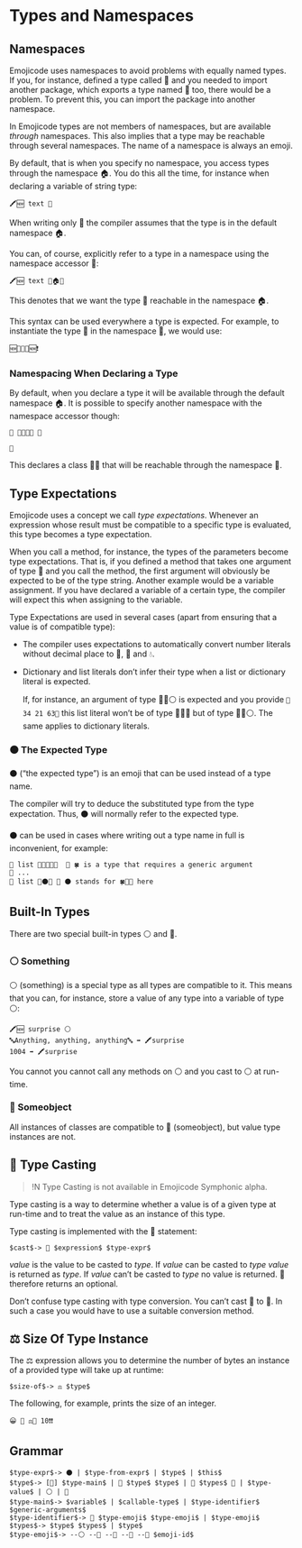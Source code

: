 # Types and Namespaces

## Namespaces

Emojicode uses namespaces to avoid problems with equally named types. If you,
for instance, defined a type called 🌽 and you needed to import another package,
which exports a type named 🌽 too, there would be a problem. To prevent this,
you can import the package into another namespace.

In Emojicode types are not members of namespaces, but are available *through*
namespaces. This also implies that a type may be reachable through several
namespaces. The name of a namespace is always an emoji.

By default, that is when you specify no namespace, you access types through the
namespace 🏠. You do this all the time, for instance when declaring a variable
of string type:

```
🖍🆕 text 🔡
```

When writing only 🔡 the compiler assumes that the type is in the default
namespace 🏠.

You can, of course, explicitly refer to a type in a namespace using the
namespace accessor 🔶:

```
🖍🆕 text 🔶🏠🔡
```

This denotes that we want the type 🔡 reachable in the namespace 🏠.

This syntax can be used everywhere a type is expected. For example, to instantiate
the type 💉 in the namespace 🏥, we would use:

```
🆕🔶💉🏥🆕❗️
```

### Namespacing When Declaring a Type

By default, when you declare a type it will be available through the default
namespace 🏠. It is possible to specify another namespace with the namespace
accessor though:

```
🐇 🔶🏨👩‍💼 🍇

🍉
```

This declares a class 👩‍💼 that will be reachable through the namespace 🏨.

## Type Expectations

Emojicode uses a concept we call *type expectations*. Whenever an expression
whose result must be compatible to a specific type is evaluated, this type
becomes a type expectation.

When you call a method, for instance, the types of the parameters become type
expectations. That is, if you defined a method that takes one argument of type 🔡
and you call the method, the first argument will obviously be expected to be of
the type string. Another example would be a variable assignment. If you have
declared a variable of a certain type, the compiler will expect this when
assigning to the variable.

Type Expectations are used in several cases (apart from ensuring that a value is
of compatible type):

* The compiler uses expectations to automatically convert number literals
  without decimal place   to 🔢, 💯 and 💧.

* Dictionary and list literals don’t infer their type when a list or dictionary
  literal is expected.

  If, for instance, an argument of type 🍨🐚⚪️ is expected
  and you provide `🍨34 21 63🍆` this list literal won’t be of type 🍨🐚🔢
  but of type 🍨🐚⚪️. The same applies to dictionary literals.

### ⚫️ The Expected Type

⚫️ (“the expected type”) is an emoji that can be used instead of a type name.

The compiler will try to deduce the substituted type from the type
expectation. Thus, ⚫️ will normally refer to the expected type.

⚫️ can be used in cases where writing out a type name in full is inconvenient,
for example:

```
🍰 list 🍨🐚🍀🐚🔡  👴 🍀 is a type that requires a generic argument
👴 ...
🍮 list 🔷⚫️🐸 👴 ⚫️ stands for 🍀🐚🔡 here
```

## Built-In Types

There are two special built-in types ⚪ and 🔵.

### ⚪ Something

⚪ (something) is a special type as all types are compatible to it. This means
that you can, for instance, store a value of any type into a variable of type ⚪:

```
🖍🆕 surprise ⚪
🔤Anything, anything, anything🔤 ➡️ 🖍surprise
1004 ➡️ 🖍surprise
```

You cannot you cannot call any methods on ⚪ and you cast to ⚪ at run-time.

### 🔵 Someobject

All instances of classes are compatible to 🔵 (someobject), but value type
instances are not.

## 🔲 Type Casting

>!N Type Casting is not available in Emojicode Symphonic alpha.

Type casting is a way to determine whether a value is of a given type at
run-time and to treat the value as an instance of this type.

Type casting is implemented with the 🔲 statement:

```syntax
$cast$-> 🔲 $expression$ $type-expr$
```

*value* is the value to be casted to *type*. If *value* can be casted to *type*
*value* is returned as *type*. If *value* can’t be casted to *type* no value
is returned. 🔲 therefore returns an optional.

Don’t confuse type casting with type conversion. You can’t cast 🔢 to
💯. In such a case you would have to use a suitable conversion
method.

## ⚖️ Size Of Type Instance

The ⚖️ expression allows you to determine the number of bytes an instance of
a provided type will take up at runtime:

```syntax
$size-of$-> ⚖️ $type$
```

The following, for example, prints the size of an integer.

```
😀 🔡 ⚖️🔢 10❗️❗️
```

## Grammar

```syntax
$type-expr$-> ⚫️ | $type-from-expr$ | $type$ | $this$
$type$-> [🍬] $type-main$ | 🚨 $type$ $type$ | 🍱 $types$ 🍱 | $type-value$ | ⚪ | 🔵
$type-main$-> $variable$ | $callable-type$ | $type-identifier$ $generic-arguments$
$type-identifier$-> 🔶 $type-emoji$ $type-emoji$ | $type-emoji$
$types$-> $type$ $types$ | $type$
$type-emoji$-> --⚪ --🔵 --🍬 --🍱 --🔶 $emoji-id$
```
